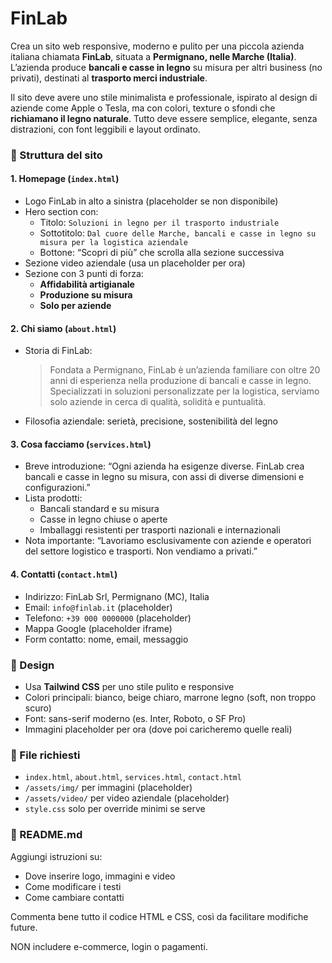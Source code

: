# FinLab
Crea un sito web responsive, moderno e pulito per una piccola azienda italiana chiamata **FinLab**, situata a **Permignano, nelle Marche (Italia)**. L’azienda produce **bancali e casse in legno** su misura per altri business (no privati), destinati al **trasporto merci industriale**.

Il sito deve avere uno stile minimalista e professionale, ispirato al design di aziende come Apple o Tesla, ma con colori, texture o sfondi che **richiamano il legno naturale**. Tutto deve essere semplice, elegante, senza distrazioni, con font leggibili e layout ordinato.

### 📁 Struttura del sito

#### 1. Homepage (`index.html`)
- Logo FinLab in alto a sinistra (placeholder se non disponibile)
- Hero section con:
  - Titolo: `Soluzioni in legno per il trasporto industriale`
  - Sottotitolo: `Dal cuore delle Marche, bancali e casse in legno su misura per la logistica aziendale`
  - Bottone: “Scopri di più” che scrolla alla sezione successiva
- Sezione video aziendale (usa un placeholder per ora)
- Sezione con 3 punti di forza:
  - **Affidabilità artigianale**
  - **Produzione su misura**
  - **Solo per aziende**

#### 2. Chi siamo (`about.html`)
- Storia di FinLab:
  > Fondata a Permignano, FinLab è un’azienda familiare con oltre 20 anni di esperienza nella produzione di bancali e casse in legno. Specializzati in soluzioni personalizzate per la logistica, serviamo solo aziende in cerca di qualità, solidità e puntualità.
- Filosofia aziendale: serietà, precisione, sostenibilità del legno

#### 3. Cosa facciamo (`services.html`)
- Breve introduzione: “Ogni azienda ha esigenze diverse. FinLab crea bancali e casse in legno su misura, con assi di diverse dimensioni e configurazioni.”
- Lista prodotti:
  - Bancali standard e su misura
  - Casse in legno chiuse o aperte
  - Imballaggi resistenti per trasporti nazionali e internazionali
- Nota importante: “Lavoriamo esclusivamente con aziende e operatori del settore logistico e trasporti. Non vendiamo a privati.”

#### 4. Contatti (`contact.html`)
- Indirizzo: FinLab Srl, Permignano (MC), Italia
- Email: `info@finlab.it` (placeholder)
- Telefono: `+39 000 0000000` (placeholder)
- Mappa Google (placeholder iframe)
- Form contatto: nome, email, messaggio

### 🎨 Design
- Usa **Tailwind CSS** per uno stile pulito e responsive
- Colori principali: bianco, beige chiaro, marrone legno (soft, non troppo scuro)
- Font: sans-serif moderno (es. Inter, Roboto, o SF Pro)
- Immagini placeholder per ora (dove poi caricheremo quelle reali)

### 📁 File richiesti
- `index.html`, `about.html`, `services.html`, `contact.html`
- `/assets/img/` per immagini (placeholder)
- `/assets/video/` per video aziendale (placeholder)
- `style.css` solo per override minimi se serve

### 📝 README.md
Aggiungi istruzioni su:
- Dove inserire logo, immagini e video
- Come modificare i testi
- Come cambiare contatti

Commenta bene tutto il codice HTML e CSS, così da facilitare modifiche future.

NON includere e-commerce, login o pagamenti.

